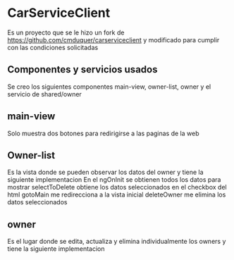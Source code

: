 # CarServiceClient

Es un proyecto que se le hizo un fork de https://github.com/cmduquer/carserviceclient y modificado para cumplir con las condiciones solicitadas

## Componentes y servicios usados

Se creo los siguientes componentes main-view, owner-list, owner y el servicio de shared/owner

## main-view

Solo muestra dos botones para redirigirse a las paginas de la web

## Owner-list

Es la vista donde se pueden observar los datos del owner y tiene  la siguiente implementacion
En el ngOnInit se obtienen todos los datos para mostrar
selectToDelete obtiene los datos seleccionados en el checkbox del html
gotoMain me redirecciona a la vista inicial
deleteOwner me elimina los datos seleccionados

## owner

Es el lugar donde se edita, actualiza y elimina individualmente los owners y tiene  la siguiente implementacion


